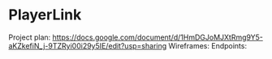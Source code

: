 # PlayerLink


Project plan: https://docs.google.com/document/d/1HmDGJoMJXtRmg9Y5-aKZkefiN_j-9TZRyi00i29y5IE/edit?usp=sharing
Wireframes:
Endpoints:
